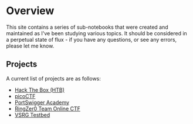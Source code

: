 # Overview

This site contains a series of sub-notebooks that were created and maintained as I've been studying various topics. It should be considered in a perpetual state of flux - if you have any questions, or see any errors, please let me know.

## Projects

A current list of projects are as follows:

* [Hack The Box (HTB)](/ctf/htb/)
* [picoCTF](/ctf/picoCTF/)
* [PortSwigger Academy](/ctf/portswigger/)
* [RingZer0 Team Online CTF](/ctf/rzeroctf/)
* [VSRG Testbed](/testbed/)
